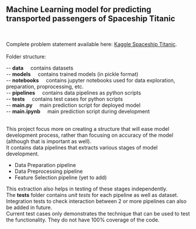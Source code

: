 ## Machine Learning model for predicting transported passengers of Spaceship Titanic
<br>

Complete problem statement available here: [Kaggle Spaceship Titanic](https://www.kaggle.com/competitions/spaceship-titanic).
<br>
<br>
Folder structure:

-- **data** &nbsp; &nbsp; contains datasets<br>
-- **models** &nbsp; &nbsp; contains trained models (in pickle format)<br>
-- **notebooks** &nbsp; &nbsp; contains jupyter notebooks used for data exploration, preparation, proprocessing, etc.<br>
-- **pipelines** &nbsp; &nbsp; contains data pipelines as python scripts<br>
-- **tests** &nbsp; &nbsp; contains test cases for python scripts<br>
-- **main.py** &nbsp; &nbsp; main prediction script for deployed model<br>
-- **main.ipynb** &nbsp; &nbsp; main prediction script during development<br>

<br>
This project focus more on creating a structure that will ease model development process, rather than focusing on accuracy of the model (although that is important as well).<br>
It contains data pipelines that extracts various stages of model development.<br>

- Data Preparation pipeline
- Data Preprocessing pipeline
- Feature Selection pipeline (yet to add)

This extraction also helps in testing of these stages independently.<br>
The **tests** folder contains *unit tests* for each pipeline as well as dataset. Integration tests to check interaction between 2 or more pipelines can also be added in future.<br>
Current test cases only demonstrates the technique that can be used to test the functionality. They do not have 100% coverage of the code.